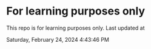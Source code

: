 # For learning purposes only
This repo is for learning purposes only.
Last updated at

Saturday, February 24, 2024 4:43:46 PM

